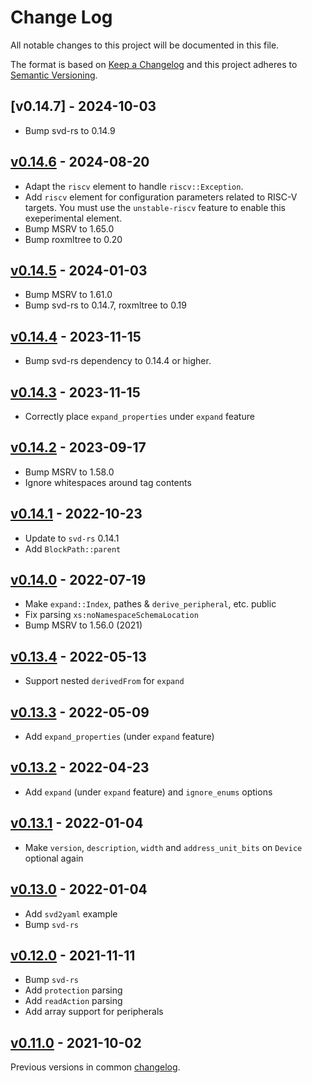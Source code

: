 # Change Log

All notable changes to this project will be documented in this file.

The format is based on [Keep a Changelog](http://keepachangelog.com/)
and this project adheres to [Semantic Versioning](http://semver.org/).

## [v0.14.7] - 2024-10-03

- Bump svd-rs to 0.14.9

## [v0.14.6] - 2024-08-20

- Adapt the `riscv` element to handle `riscv::Exception`.
- Add `riscv` element for configuration parameters related to RISC-V targets.
  You must use the `unstable-riscv` feature to enable this exeperimental element.
- Bump MSRV to 1.65.0
- Bump roxmltree to 0.20

## [v0.14.5] - 2024-01-03

- Bump MSRV to 1.61.0
- Bump svd-rs to 0.14.7, roxmltree to 0.19

## [v0.14.4] - 2023-11-15

- Bump svd-rs dependency to 0.14.4 or higher.

## [v0.14.3] - 2023-11-15

- Correctly place `expand_properties` under `expand` feature

## [v0.14.2] - 2023-09-17

- Bump MSRV to 1.58.0
- Ignore whitespaces around tag contents

## [v0.14.1] - 2022-10-23

- Update to `svd-rs` 0.14.1
- Add `BlockPath::parent`

## [v0.14.0] - 2022-07-19

- Make `expand::Index`, pathes & `derive_peripheral`, etc. public
- Fix parsing `xs:noNamespaceSchemaLocation`
- Bump MSRV to 1.56.0 (2021)

## [v0.13.4] - 2022-05-13

- Support nested `derivedFrom` for `expand`

## [v0.13.3] - 2022-05-09

- Add `expand_properties` (under `expand` feature)

## [v0.13.2] - 2022-04-23

- Add `expand` (under `expand` feature) and `ignore_enums` options

## [v0.13.1] - 2022-01-04

- Make `version`, `description`, `width` and `address_unit_bits` on `Device` optional again

## [v0.13.0] - 2022-01-04

- Add `svd2yaml` example
- Bump `svd-rs`

## [v0.12.0] - 2021-11-11

- Bump `svd-rs`
- Add `protection` parsing
- Add `readAction` parsing
- Add array support for peripherals

## [v0.11.0] - 2021-10-02

Previous versions in common [changelog](../CHANGELOG.md).

[Unreleased]: https://github.com/rust-embedded/svd/compare/svd-rs-v0.14.6...HEAD
[v0.14.6]: https://github.com/rust-embedded/svd/compare/svd-rs-v0.14.8...svd-rs-v0.14.9
[v0.14.5]: https://github.com/rust-embedded/svd/compare/svd-parser-v0.14.4...svd-rs-v0.14.7
[v0.14.4]: https://github.com/rust-embedded/svd/compare/svd-parser-v0.14.3...svd-parser-v0.14.4
[v0.14.3]: https://github.com/rust-embedded/svd/compare/svd-parser-v0.14.2...svd-parser-v0.14.3
[v0.14.2]: https://github.com/rust-embedded/svd/compare/svd-rs-v0.14.2...svd-parser-v0.14.2
[v0.14.1]: https://github.com/rust-embedded/svd/compare/v0.14.0...svd-rs-v0.14.1
[v0.14.0]: https://github.com/rust-embedded/svd/compare/svd-parser-v0.13.4...v0.14.0
[v0.13.4]: https://github.com/rust-embedded/svd/compare/svd-parser-v0.13.3...svd-parser-v0.13.4
[v0.13.3]: https://github.com/rust-embedded/svd/compare/svd-parser-v0.13.2...svd-parser-v0.13.3
[v0.13.2]: https://github.com/rust-embedded/svd/compare/svd-rs-v0.13.2...svd-parser-v0.13.2
[v0.13.1]: https://github.com/rust-embedded/svd/compare/v0.13.0...svd-parser-v0.13.1
[v0.13.0]: https://github.com/rust-embedded/svd/compare/v0.12.0...v0.13.0
[v0.12.0]: https://github.com/rust-embedded/svd/compare/v0.11.0...v0.12.0
[v0.11.0]: https://github.com/rust-embedded/svd/compare/v0.10.2...v0.11.0

